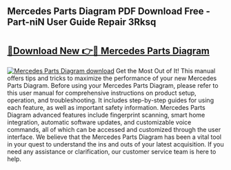 ## Mercedes Parts Diagram PDF Download Free - Part-niN User Guide Repair 3Rksq

# <h2><a href="http://dfup4g.blite.top/?on=Mercedes+Parts+Diagram">🔗Download New 👉🔴 Mercedes Parts Diagram</a></h2>

[![Mercedes Parts Diagram download](https://i.imgur.com/lujVjoI.png)](http://dfup4g.blite.top/?on=Mercedes+Parts+Diagram)
Get the Most Out of It! This manual offers tips and tricks to maximize the performance of your new Mercedes Parts Diagram. Before using your Mercedes Parts Diagram, please refer to this user manual for comprehensive instructions on product setup, operation, and troubleshooting. It includes step-by-step guides for using each feature, as well as important safety information. Mercedes Parts Diagram advanced features include fingerprint scanning, smart home integration, automatic software updates, and customizable voice commands, all of which can be accessed and customized through the user interface. We believe that the Mercedes Parts Diagram has been a vital tool in your quest to understand the ins and outs of your latest acquisition. If you need any assistance or clarification, our customer service team is here to help.
